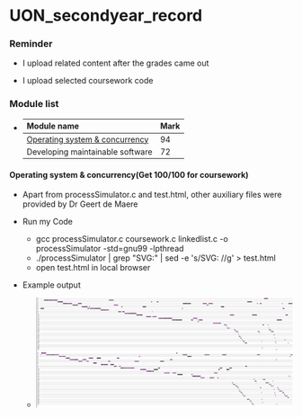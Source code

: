 # UON_secondyear_record

### Reminder
- I upload related content after the grades came out

- I upload selected coursework code

### Module list
-   |Module name| Mark|  
    |---|---|
    |[Operating system & concurrency](https://github.com/Georgelingzj/UON_secondyear_record/tree/main/OSC)| 94|
    |Developing maintainable software| 72|


#### Operating system & concurrency(Get 100/100 for coursework)
- Apart from processSimulator.c and test.html, other auxiliary files were provided by Dr Geert de Maere
- Run my Code
    - gcc processSimulator.c coursework.c linkedlist.c  -o processSimulator -std=gnu99 -lpthread
    - ./processSimulator | grep "SVG:" | sed -e 's/SVG: //g' > test.html
    - open test.html in local browser

- Example output
    - ![img](https://github.com/Georgelingzj/UON_secondyear_record/blob/main/img/osc_1.png)
   
